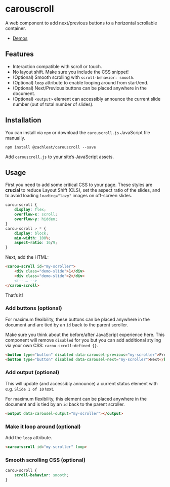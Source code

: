 # carouscroll

A web component to add next/previous buttons to a horizontal scrollable container.

* [Demos](https://zachleat.github.io/carouscroll/demo.html)

## Features

* Interaction compatible with scroll or touch.
* No layout shift. Make sure you include the CSS snippet!
* (Optional) Smooth scrolling with `scroll-behavior: smooth`.
* (Optional) `loop` attribute to enable looping around from start/end.
* (Optional) Next/Previous buttons can be placed anywhere in the document.
* (Optional) `<output>` element can accessibly announce the current slide number (out of total number of slides).

## Installation

You can install via `npm` or download the `carouscroll.js` JavaScript file manually.

```shell
npm install @zachleat/carouscroll --save
```

Add `carouscroll.js` to your site’s JavaScript assets.

## Usage

First you need to add some critical CSS to your page. These styles are **crucial** to reduce Layout Shift (CLS), set the aspect ratio of the slides, and to avoid loading `loading="lazy"` images on off-screen slides.

```css
carou-scroll {
	display: flex;
	overflow-x: scroll;
	overflow-y: hidden;
}
carou-scroll > * {
	display: block;
	min-width: 100%;
	aspect-ratio: 16/9;
}
```

Next, add the HTML:

```html
<carou-scroll id="my-scroller">
	<div class="demo-slide">1</div>
	<div class="demo-slide">2</div>
	<!-- … -->
</carou-scroll>
```

That’s it!

### Add buttons (optional)

For maximum flexibility, these buttons can be placed anywhere in the document and are tied by an `id` back to the parent scroller.

Make sure you think about the before/after JavaScript experience here. This component will remove `disabled` for you but you can add additional styling via your own CSS: `carou-scroll:defined {}`.

```html
<button type="button" disabled data-carousel-previous="my-scroller">Previous</button>
<button type="button" disabled data-carousel-next="my-scroller">Next</button>
```

### Add output (optional)

This will update (and accessibly announce) a current status element with e.g. `Slide 1 of 10` text.

For maximum flexibility, this element can be placed anywhere in the document and is tied by an `id` back to the parent scroller.

```html
<output data-carousel-output="my-scroller"></output>
```

### Make it loop around (optional)

Add the `loop` attribute.

```html
<carou-scroll id="my-scroller" loop>
```

### Smooth scrolling CSS (optional)

```css
carou-scroll {
	scroll-behavior: smooth;
}
```
